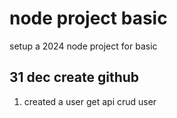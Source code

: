 # node project basic
setup a 2024 node project for basic

## 31 dec create github
1. created a user get api  crud user
